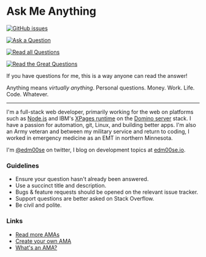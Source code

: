 # Ask Me Anything

[![GitHub issues](https://img.shields.io/github/issues-closed-raw/edm00se/ama.svg?label=answered%20so%20far&style=flat)](https://github.com/edm00se/ama/issues)

[![Ask a Question](http://wes.io/c23W/boo-ya)](../../issues/new)

[![Read all Questions](http://wes.io/c21W/allllll-of-them)](../../issues?q=is%3Aissue+is%3Aclosed)

[![Read the Great Questions](http://wes.io/c23M/grrrrrreat)](../../issues?q=label%3A"Great+Q%21"+is%3Aclosed)

If you have questions for me, this is a way anyone can read the answer!

Anything means _virtually anything_. Personal questions. Money. Work. Life. Code. Whatever.

---

I'm a full-stack web developer, primarily working for the web on platforms such as [Node.js](https://nodejs.org/) and IBM's [XPages runtime](http://xpages.info/) on the [Domino server](http://www.ibm.com/software/products/ibmdomino) stack. I have a passion for automation, git, Linux, and building better apps. I'm also an Army veteran and between my military service and return to coding, I worked in emergency medicine as an EMT in northern Minnesota.

I'm [@edm00se](https://twitter.com/edm00se) on twitter, I blog on development topics at [edm00se.io](https://edm00se.io/).

### Guidelines

- Ensure your question hasn't already been answered.
- Use a succinct title and description.
- Bugs & feature requests should be opened on the relevant issue tracker.
- Support questions are better asked on Stack Overflow.
- Be civil and polite.

### Links

- [Read more AMAs](https://github.com/sindresorhus/amas)
- [Create your own AMA](https://github.com/sindresorhus/amas/blob/master/create-ama.md)
- [What's an AMA?](https://en.wikipedia.org/wiki/Reddit#IAmA_and_AMA)
